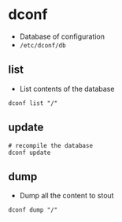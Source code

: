 # dconf

- Database of configuration
- `/etc/dconf/db`

## list

- List contents of the database

```shell
dconf list "/"
```

## update

```shell
# recompile the database
dconf update
```

## dump

- Dump all the content to stout

```shell
dconf dump "/"
```
